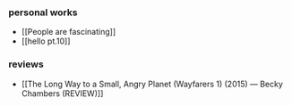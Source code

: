### personal works
- [[People are fascinating]] 
- [[hello pt.10]] 
### reviews
- [[The Long Way to a Small, Angry Planet (Wayfarers 1) (2015) — Becky Chambers (REVIEW)]]